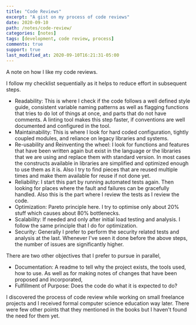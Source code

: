 ```yaml
---
title: "Code Reviews"
excerpt: "A gist on my process of code reviews"
date: 2020-09-10
path: /notes/code-review/
categories: [notes]
tags: [development, code review, process]
comments: true
support: true
last_modified_at: 2020-09-10T16:21:31-05:00
---
```


A note on how I like my code reviews.

I follow my checklist sequentially as it helps to reduce effort in subsequent steps.

- Readability: This is where I check if the code follows a well defined style guide, consistent variable naming patterns as well as flagging functions that tries to do lot of things at once, and parts that do not have comments. A linting tool makes this step faster, if conventions are well documented and configured in the tool.
- Maintainability: This is where I look for hard coded configuration, tightly coupled modules, and reliance on legacy libraries and systems.
- Re-usability and Reinventing the wheel: I look for functions and features that have been written again but exist in the language or the libraries that we are using and replace them with standard version. In most cases the constructs available in libraries are simplified and optimized enough to use them as it is. Also I try to find pieces that are reused multiple times and make them available for reuse if not done yet.
- Reliability: I start this part by running automated tests again. Then looking for places where the fault and failures can be gracefully handled. Also this is the part where I review the tests as I review the code.
- Optimization: Pareto principle here. I try to optimise only about 20% stuff which causes about 80% bottlenecks.
- Scalability: If needed and only after initial load testing and analysis. I follow the same principle that I do for optimization.
- Security: Generally I prefer to perform the security related tests and analysis at the last. Whenever I've seen it done before the above steps, the number of issues are significantly higher.

There are two other objectives that I prefer to pursue in parallel,

- Documentation: A readme to tell why the project exists, the tools used, how to use. As well as for making notes of changes that have been proposed and incorporated,
- Fulfillment of Purpose: Does the code do what it is expected to do?

I discovered the process of code review while working on small freelance projects and I received formal computer science education way later. There were few other points that they mentioned in the books but I haven't found the need for them yet.
